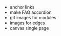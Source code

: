 - anchor links
- make FAQ accordion
- gif images for modules
- images for edges
- canvas single page
